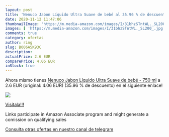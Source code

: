 ```yaml
---
layout: post
title: 'Nenuco Jabon Líquido Ultra Suave de bebé al 35.96 % de descuento'
date: 2020-11-12 11:47:06
thumbnailImage: 'https://m.media-amazon.com/images/I/31bhzSTntWL._SL200_.jpg'
images: [ 'https://m.media-amazon.com/images/I/31bhzSTntWL._SL200_.jpg' ]
comments: true
category: ofertas
author: ring
slug: B006A5K93C
description:
actualPrice: 2.6 EUR
comparePrice: 4.06 EUR
inStock: true
---
```


Ahora mismo tienes [Nenuco Jabon Líquido Ultra Suave de bebé - 750 ml](https://www.amazon.es/dp/B006A5K93C/?tag=redken-21) a 2.6 EUR (original: 4.06 EUR) (35.96 %  de descuento) en el siguiente enlace!

[![](https://m.media-amazon.com/images/I/31bhzSTntWL._SL200_.jpg)](https://www.amazon.es/dp/B006A5K93C/?tag=redken-21)

[Visítala!!!](https://www.amazon.es/dp/B006A5K93C/?tag=redken-21)

Links participate in Amazon Associate program and might generate a comission on qualifying sales

[Consulta otras ofertas en nuestro canal de telegram](https://t.me/s/ofertas25)

